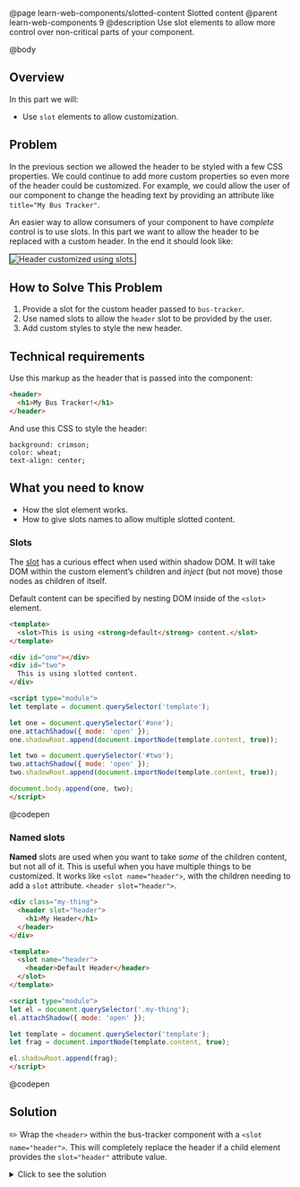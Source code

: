 @page learn-web-components/slotted-content Slotted content
@parent learn-web-components 9
@description Use slot elements to allow more control over non-critical parts of your component.

@body

## Overview

In this part we will:

- Use `slot` elements to allow customization.

## Problem

In the previous section we allowed the header to be styled with a few CSS properties. We could continue to add more custom properties so even more of the header could be customized. For example, we could allow the user of our component to change the heading text by providing an attribute like `title="My Bus Tracker"`.

An easier way to allow consumers of your component to have *complete* control is to use slots. In this part we want to allow the header to be replaced with a custom header. In the end it should look like:

<img src="../static/img/web-components/bt-slotted.jpg"
  style="border: solid 1px black; max-width: 100%;"
  alt="Header customized using slots." />

## How to Solve This Problem

1. Provide a slot for the custom header passed to `bus-tracker`.
1. Use named slots to allow the `header` slot to be provided by the user.
1. Add custom styles to style the new header.

## Technical requirements

Use this markup as the header that is passed into the component:

```html
<header>
  <h1>My Bus Tracker!</h1>
</header>
```

And use this CSS to style the header:

```
background: crimson;
color: wheat;
text-align: center;
```

## What you need to know

- How the slot element works.
- How to give slots names to allow multiple slotted content.

### Slots

The [slot](https://developer.mozilla.org/en-US/docs/Web/HTML/Element/slot) has a curious effect when used within shadow DOM. It will take DOM within the custom element’s children and *inject* (but not move) those nodes as children of itself.

Default content can be specified by nesting DOM inside of the `<slot>` element.

```html
<template>
  <slot>This is using <strong>default</strong> content.</slot>
</template>

<div id="one"></div>
<div id="two">
  This is using slotted content.
</div>

<script type="module">
let template = document.querySelector('template');

let one = document.querySelector('#one');
one.attachShadow({ mode: 'open' });
one.shadowRoot.append(document.importNode(template.content, true));

let two = document.querySelector('#two');
two.attachShadow({ mode: 'open' });
two.shadowRoot.append(document.importNode(template.content, true));

document.body.append(one, two);
</script>
```
@codepen

### Named slots

__Named__ slots are used when you want to take *some* of the children content, but not all of it. This is useful when you have multiple things to be customized. It works like `<slot name="header">`, with the children needing to add a `slot` attribute.  `<header slot="header">`.

```html
<div class="my-thing">
  <header slot="header">
    <h1>My Header</h1>
  </header>
</div>

<template>
  <slot name="header">
    <header>Default Header</header>
  </slot>
</template>

<script type="module">
let el = document.querySelector('.my-thing');
el.attachShadow({ mode: 'open' });

let template = document.querySelector('template');
let frag = document.importNode(template.content, true);

el.shadowRoot.append(frag);
</script>
```
@codepen

## Solution

✏️ Wrap the `<header>` within the bus-tracker component with a `<slot name="header">`. This will completely replace the header if a child element provides the `slot="header"` attribute value.

<details>
<summary>Click to see the solution</summary>

@sourceref ./index.html
@highlight 17-21,26-28,168-173,only
@codepen

</details>